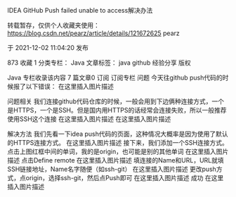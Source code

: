 IDEA GitHub Push failed unable to access解决办法

转载暂存，仅供个人收藏夹使用： https://blog.csdn.net/pearz/article/details/121672625
pearz

于 2021-12-02 11:04:20 发布

873 收藏 1 分类专栏： Java 文章标签： java github 经验分享 版权

Java 专栏收录该内容 7 篇文章0 订阅 订阅专栏 问题 今天往github push代码的时候报了以下错误： 在这里插入图片描述

问题相关 我们连接github代码仓库的时候，一般会用到下边俩种连接方式，一个是HTTPS，一个是SSH。但是国内用HTTPS的话经常会连接失败，所以一般推荐使用SSH这个连接 在这里插入图片描述 在这里插入图片描述

解决方法 我们先看一下idea push代码的页面，这种情况大概率是因为使用了默认的HTTPS连接方式。 在这里插入图片描述 接下来，我们添加一个SSH连接方式。 点击上图红框中间的单词，我的是origin，也可能是别的其他单词
在这里插入图片描述 点击Define remote 在这里插入图片描述 填连接的Name和URL，URL就填SSH链接地址，Name名字随便（如ssh-git） 在这里插入图片描述
更改push方式，点origin，选择ssh-git，然后点Push即可 在这里插入图片描述 成功 在这里插入图片描述